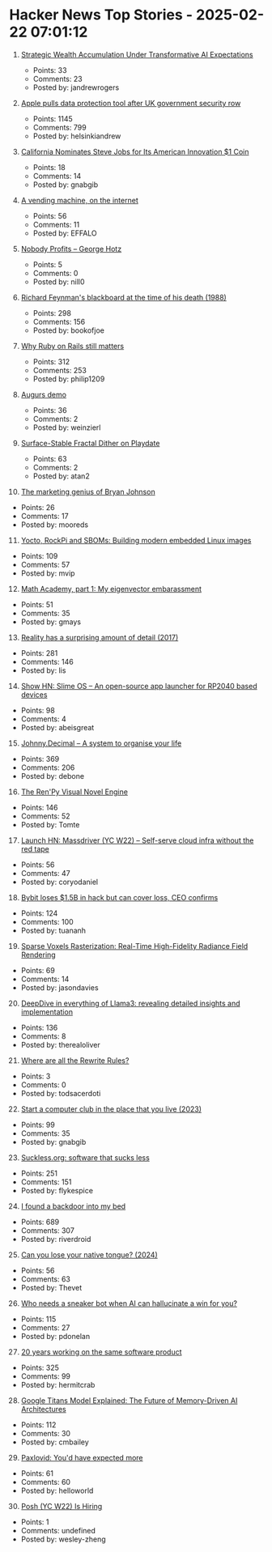 # Hacker News Top Stories - 2025-02-22 07:01:12

1. [Strategic Wealth Accumulation Under Transformative AI Expectations](https://arxiv.org/abs/2502.11264)
   - Points: 33
   - Comments: 23
   - Posted by: jandrewrogers

2. [Apple pulls data protection tool after UK government security row](https://www.bbc.com/news/articles/cgj54eq4vejo)
   - Points: 1145
   - Comments: 799
   - Posted by: helsinkiandrew

3. [California Nominates Steve Jobs for Its American Innovation $1 Coin](https://www.gov.ca.gov/2025/02/19/california-nominates-steve-jobs-for-its-american-innovation-coin-1-coin-to-be-produced-by-u-s-mint/)
   - Points: 18
   - Comments: 14
   - Posted by: gnabgib

4. [A vending machine, on the internet](https://threekindwords.com/blog/vending-machine-on-the-internet/)
   - Points: 56
   - Comments: 11
   - Posted by: EFFALO

5. [Nobody Profits – George Hotz](https://geohot.github.io//blog/jekyll/update/2025/02/19/nobody-will-profit.html)
   - Points: 5
   - Comments: 0
   - Posted by: nill0

6. [Richard Feynman's blackboard at the time of his death (1988)](https://digital.archives.caltech.edu/collections/Images/1.10-29/)
   - Points: 298
   - Comments: 156
   - Posted by: bookofjoe

7. [Why Ruby on Rails still matters](https://www.contraption.co/rails-versus-nextjs/)
   - Points: 312
   - Comments: 253
   - Posted by: philip1209

8. [Augurs demo](https://demo.augu.rs/)
   - Points: 36
   - Comments: 2
   - Posted by: weinzierl

9. [Surface-Stable Fractal Dither on Playdate](https://aras-p.info/blog/2025/02/09/Surface-Stable-Fractal-Dither-on-Playdate/)
   - Points: 63
   - Comments: 2
   - Posted by: atan2

10. [The marketing genius of Bryan Johnson](https://www.petecodes.io/marketing-genius-of-bryan-johnson/)
   - Points: 26
   - Comments: 17
   - Posted by: mooreds

11. [Yocto, RockPi and SBOMs: Building modern embedded Linux images](https://vpetersson.com/2025/02/21/yocto-rockpi-and-sboms.html)
   - Points: 109
   - Comments: 57
   - Posted by: mvip

12. [Math Academy, part 1: My eigenvector embarassment](https://frankhecker.com/2025/02/08/math-academy-part-1/)
   - Points: 51
   - Comments: 35
   - Posted by: gmays

13. [Reality has a surprising amount of detail (2017)](http://johnsalvatier.org/blog/2017/reality-has-a-surprising-amount-of-detail)
   - Points: 281
   - Comments: 146
   - Posted by: lis

14. [Show HN: Slime OS – An open-source app launcher for RP2040 based devices](https://github.com/abeisgoat/slime_os)
   - Points: 98
   - Comments: 4
   - Posted by: abeisgreat

15. [Johnny.Decimal – A system to organise your life](https://johnnydecimal.com)
   - Points: 369
   - Comments: 206
   - Posted by: debone

16. [The Ren'Py Visual Novel Engine](https://www.renpy.org/)
   - Points: 146
   - Comments: 52
   - Posted by: Tomte

17. [Launch HN: Massdriver (YC W22) – Self-serve cloud infra without the red tape](undefined)
   - Points: 56
   - Comments: 47
   - Posted by: coryodaniel

18. [Bybit loses $1.5B in hack but can cover loss, CEO confirms](https://www.tradingview.com/news/coindesk:cda1c390e094b:0-bybit-ceo-confirms-exchange-was-hacked-for-1-46b-says-his-firm-can-cover-the-loss/)
   - Points: 124
   - Comments: 100
   - Posted by: tuananh

19. [Sparse Voxels Rasterization: Real-Time High-Fidelity Radiance Field Rendering](https://svraster.github.io/)
   - Points: 69
   - Comments: 14
   - Posted by: jasondavies

20. [DeepDive in everything of Llama3: revealing detailed insights and implementation](https://github.com/therealoliver/Deepdive-llama3-from-scratch)
   - Points: 136
   - Comments: 8
   - Posted by: therealoliver

21. [Where are all the Rewrite Rules?](https://www.philipzucker.com/rewrite_rules/)
   - Points: 3
   - Comments: 0
   - Posted by: todsacerdoti

22. [Start a computer club in the place that you live (2023)](https://startacomputer.club/)
   - Points: 99
   - Comments: 35
   - Posted by: gnabgib

23. [Suckless.org: software that sucks less](https://suckless.org/)
   - Points: 251
   - Comments: 151
   - Posted by: flykespice

24. [I found a backdoor into my bed](https://trufflesecurity.com/blog/removing-jeff-bezos-from-my-bed)
   - Points: 689
   - Comments: 307
   - Posted by: riverdroid

25. [Can you lose your native tongue? (2024)](https://www.nytimes.com/2024/05/14/magazine/native-language-loss.html)
   - Points: 56
   - Comments: 63
   - Posted by: Thevet

26. [Who needs a sneaker bot when AI can hallucinate a win for you?](https://www.eql.com/media/sneaker-bot-ai-error)
   - Points: 115
   - Comments: 27
   - Posted by: pdonelan

27. [20 years working on the same software product](https://successfulsoftware.net/2025/02/21/20-years-working-on-the-same-software-product/)
   - Points: 325
   - Comments: 99
   - Posted by: hermitcrab

28. [Google Titans Model Explained: The Future of Memory-Driven AI Architectures](https://medium.com/@sahin.samia/google-titans-model-explained-the-future-of-memory-driven-ai-architectures-109ed6b4a7d8)
   - Points: 112
   - Comments: 30
   - Posted by: cmbailey

29. [Paxlovid: You'd have expected more](https://www.science.org/content/blog-post/paxlovid-you-d-have-expected-more)
   - Points: 61
   - Comments: 60
   - Posted by: helloworld

30. [Posh (YC W22) Is Hiring](https://www.ycombinator.com/companies/posh/jobs/XeXjwIu-energy-analysis-modeling-engineer)
   - Points: 1
   - Comments: undefined
   - Posted by: wesley-zheng


